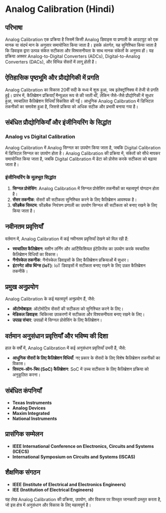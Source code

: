 # Analog Calibration (Hindi)

## परिभाषा

Analog Calibration एक प्रक्रिया है जिसमें किसी Analog डिवाइस या प्रणाली के आउटपुट को एक मानक या संदर्भ मान के अनुसार समायोजित किया जाता है। इसके अंतर्गत, यह सुनिश्चित किया जाता है कि डिवाइस द्वारा उत्पन्न संकेत सटीकता और विश्वसनीयता के साथ मानक संकेतों के अनुरूप हों। यह प्रक्रिया अक्सर Analog-to-Digital Converters (ADCs), Digital-to-Analog Converters (DACs), और विभिन्न सेंसरों में लागू होती है।

## ऐतिहासिक पृष्ठभूमि और प्रौद्योगिकी में प्रगति

Analog Calibration का विकास 20वीं सदी के मध्य में शुरू हुआ, जब इलेक्ट्रॉनिक्स में तेजी से प्रगति हुई। प्रारंभ में, कैलिब्रेशन प्रक्रियाएँ मैन्युअल रूप से की जाती थीं, लेकिन जैसे-जैसे प्रौद्योगिकी में सुधार हुआ, स्वचालित कैलिब्रेशन विधियाँ विकसित की गईं। आधुनिक Analog Calibration में डिजिटल तकनीकों का समावेश हुआ है, जिससे प्रक्रिया को अधिक सटीक और प्रभावी बनाया गया है।

## संबंधित प्रौद्योगिकियाँ और इंजीनियरिंग के सिद्धांत

### Analog vs Digital Calibration

Analog Calibration में Analog सिग्नल का उपयोग किया जाता है, जबकि Digital Calibration में डिजिटल सिग्नल का उपयोग होता है। Analog Calibration की प्रक्रिया में, संकेतों को सीधे मापकर समायोजित किया जाता है, जबकि Digital Calibration में डेटा को प्रोसेस करके सटीकता को बढ़ाया जाता है। 

### इंजीनियरिंग के मूलभूत सिद्धांत

1. **सिग्नल प्रोसेसिंग**: Analog Calibration में सिग्नल प्रोसेसिंग तकनीकों का महत्वपूर्ण योगदान होता है।
2. **सेंसर तकनीक**: सेंसरों की सटीकता सुनिश्चित करने के लिए कैलिब्रेशन आवश्यक है।
3. **फीडबैक सिस्टम**: फीडबैक नियंत्रण प्रणाली का उपयोग सिग्नल की सटीकता को बनाए रखने के लिए किया जाता है।

## नवीनतम प्रवृत्तियाँ

वर्तमान में, Analog Calibration में कई नवीनतम प्रवृत्तियाँ देखने को मिल रही हैं:

- **स्वचालित कैलिब्रेशन**: मशीन लर्निंग और आर्टिफिशियल इंटेलिजेंस का उपयोग करके स्वचालित कैलिब्रेशन विधियों का विकास।
- **नैनोस्केल तकनीक**: नैनोस्केल डिवाइसों के लिए कैलिब्रेशन प्रक्रियाओं में सुधार।
- **इंटरनेट ऑफ थिंग्स (IoT)**: IoT डिवाइसों में सटीकता बनाए रखने के लिए उन्नत कैलिब्रेशन तकनीकें।

## प्रमुख अनुप्रयोग

Analog Calibration के कई महत्वपूर्ण अनुप्रयोग हैं, जैसे:

- **ऑटोमोबाइल**: ऑटोमोटिव सेंसरों की सटीकता को सुनिश्चित करने के लिए।
- **मेडिकल डिवाइस**: चिकित्सा उपकरणों में सटीकता और विश्वसनीयता बनाए रखने के लिए।
- **उपग्रह संचार**: उपग्रहों में सिग्नल प्रोसेसिंग के लिए कैलिब्रेशन।

## वर्तमान अनुसंधान प्रवृत्तियाँ और भविष्य की दिशा

हाल के वर्षों में, Analog Calibration में कई अनुसंधान प्रवृत्तियाँ उभरी हैं, जैसे:

- **आधुनिक सेंसरों के लिए कैलिब्रेशन विधियाँ**: नए प्रकार के सेंसरों के लिए विशेष कैलिब्रेशन तकनीकों का विकास।
- **सिस्टम-ऑन-चिप (SoC) कैलिब्रेशन**: SoC में उच्च सटीकता के लिए कैलिब्रेशन प्रक्रिया को अनुकूलित करना।

## संबंधित कंपनियाँ

- **Texas Instruments**
- **Analog Devices**
- **Maxim Integrated**
- **National Instruments**

## प्रासंगिक सम्मेलन

- **IEEE International Conference on Electronics, Circuits and Systems (ICECS)**
- **International Symposium on Circuits and Systems (ISCAS)**

## शैक्षणिक संगठन

- **IEEE (Institute of Electrical and Electronics Engineers)**
- **IEE (Institution of Electrical Engineers)**

यह लेख Analog Calibration की प्रक्रिया, उपयोग, और विकास पर विस्तृत जानकारी प्रस्तुत करता है, जो इस क्षेत्र में अनुसंधान और विकास के लिए महत्वपूर्ण है।